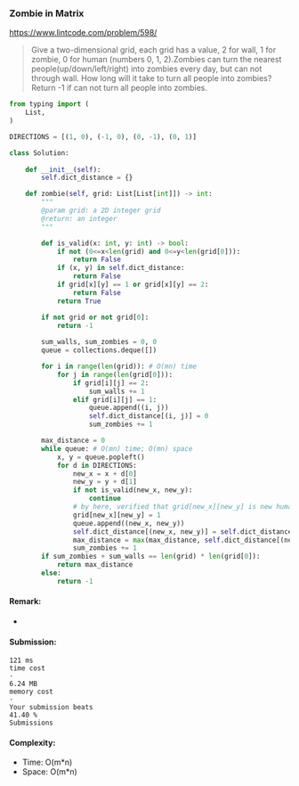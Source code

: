 ### Zombie in Matrix
https://www.lintcode.com/problem/598/
>Give a two-dimensional grid, each grid has a value, 2 for wall, 1 for zombie, 0 for human (numbers 0, 1, 2).Zombies can turn the nearest people(up/down/left/right) into zombies every day, but can not through wall. How long will it take to turn all people into zombies? Return -1 if can not turn all people into zombies.
```python
from typing import (
    List,
)

DIRECTIONS = [(1, 0), (-1, 0), (0, -1), (0, 1)]

class Solution:
    
    def __init__(self):
        self.dict_distance = {}

    def zombie(self, grid: List[List[int]]) -> int:
        """
        @param grid: a 2D integer grid
        @return: an integer
        """

        def is_valid(x: int, y: int) -> bool:
            if not (0<=x<len(grid) and 0<=y<len(grid[0])):
                return False
            if (x, y) in self.dict_distance:
                return False
            if grid[x][y] == 1 or grid[x][y] == 2:
                return False
            return True

        if not grid or not grid[0]:
            return -1
        
        sum_walls, sum_zombies = 0, 0
        queue = collections.deque([])

        for i in range(len(grid)): # O(mn) time
            for j in range(len(grid[0])):
                if grid[i][j] == 2:
                    sum_walls += 1
                elif grid[i][j] == 1:
                    queue.append((i, j))
                    self.dict_distance[(i, j)] = 0
                    sum_zombies += 1

        max_distance = 0
        while queue: # O(mn) time; O(mn) space
            x, y = queue.popleft()
            for d in DIRECTIONS:
                new_x = x + d[0]
                new_y = y + d[1]
                if not is_valid(new_x, new_y):
                    continue
                # by here, verified that grid[new_x][new_y] is new human
                grid[new_x][new_y] = 1
                queue.append((new_x, new_y))
                self.dict_distance[(new_x, new_y)] = self.dict_distance[(x, y)]+1
                max_distance = max(max_distance, self.dict_distance[(new_x, new_y)])
                sum_zombies += 1
        if sum_zombies + sum_walls == len(grid) * len(grid[0]):
            return max_distance
        else:
            return -1
```
#### Remark:
- 
#### Submission:
```
121 ms
time cost
·
6.24 MB
memory cost
·
Your submission beats
41.40 %
Submissions
```
#### Complexity:
- Time: O(m*n)
- Space: O(m*n)

